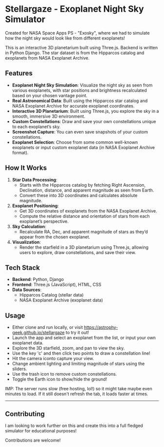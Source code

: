# Stellargaze - Exoplanet Night Sky Simulator

Created for NASA Space Apps PS - "Exosky", where we had to simulate how the night sky would look like from different exoplanets!

This is an interactive 3D planetarium built using Three.js. Backend is written in Python Django. The star dataset is from the Hipparcos catalog and exoplanets from NASA Exoplanet Archive.



## Features

- **Exoplanet Night Sky Simulation**: Visualize the night sky as seen from various exoplanets, with star positions and brightness recalculated based on your chosen vantage point.
- **Real Astronomical Data**: Built using the Hipparcos star catalog and NASA Exoplanet Archive for accurate exoplanet coordinates.
- **Interactive 3D Planetarium**: Built using Three.js, you explore the sky in a smooth, immersive 3D environment.
- **Custom Constellations**: Draw and save your own constellations unique to each exoplanet’s sky.
- **Screenshot Capture**: You can even save snapshots of your custom constellations.
- **Exoplanet Selection**: Choose from some common well-known exoplanets or input custom exoplanet data (in NASA Exoplanet Archive format).


## How It Works

1. **Star Data Processing**: 
   - Starts with the Hipparcos catalog by fetching Right Ascension, Declination, distance, and apparent magnitude as seen from Earth.
   - Convert these into 3D coordinates and calculates absolute magnitude.
2. **Exoplanet Positioning**: 
   - Get 3D coordinates of exoplanets from the NASA Exoplanet Archive.
   - Compute the relative distance and orientation of stars from each exoplanet’s perspective.
3. **Sky Calculation**: 
   - Recalculate RA, Dec, and apparent magnitude of stars as they’d appear from the chosen exoplanet.
4. **Visualization**: 
   - Render the starfield in a 3D planetarium using Three.js, allowing users to explore, draw constellations, and save their view.



## Tech Stack

- **Backend**: Python, Django
- **Frontend**: Three.js (JavaScript), HTML, CSS
- **Data Sources**: 
  - Hipparcos Catalog (stellar data)
  - NASA Exoplanet Archive (exoplanet data)



## Usage
- Either clone and run locally, or visit https://astrophy-geek.github.io/stellargaze to try it out!
- Launch the app and select an exoplanet from the list, or input your own exoplanet data.
- Explore the 3D starfield, zoom, and pan to view the sky.
- Use the key 'c' and then click two points to draw a constellation line!
- Hit the camera iconto capture your view.
- Change ambient lighting and limiting magnitude of stars using the sliders.
- Use the trash icon to remove custom constellations.
- Toggle the Earth icon to show/hide the ground!

IMP: The server runs slow (free hosting, lol!) so it might take maybe even minutes to load. If it still doesn't refresh the tab, it loads faster at times.

---

## Contributing

I am looking to work further on this and create this into a full fledged simulator for educational purposes! 

Contributions are welcome! 
